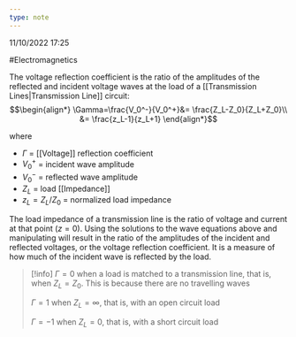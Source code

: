 ```yaml
---
type: note
---
```

11/10/2022 17:25

  #Electromagnetics 

The voltage reflection coefficient is the ratio of the amplitudes of the reflected and incident voltage waves at the load of a [[Transmission Lines|Transmission Line]] circuit:
$$\begin{align*}
\Gamma=\frac{V_0^-}{V_0^+}&= \frac{Z_L-Z_0}{Z_L+Z_0}\\
&= \frac{z_L-1}{z_L+1}
\end{align*}$$

where
- $\Gamma$ = [[Voltage]] reflection coefficient
- $V_0^+$ = incident wave amplitude
- $V_0^-$ = reflected wave amplitude
- $Z_L$ = load [[Impedance]]
- $z_L={Z_L}/{Z_0}$ = normalized load impedance


The load impedance of a transmission line is the ratio of voltage and current at that point ($z=0$). Using the solutions to the wave equations above and manipulating will result in the ratio of the amplitudes of the incident and reflected voltages, or the voltage reflection coefficient. It is a measure of how much of the incident wave is reflected by the load.

>[!info]
>$\Gamma=0$ when a load is matched to a transmission line, that is, when $Z_L=Z_0$. This is because there are no travelling waves 
>
>$\Gamma=1$ when $Z_L=\infty$, that is, with an open circuit load
>
>$\Gamma=-1$ when $Z_L=0$, that is, with a short circuit load

